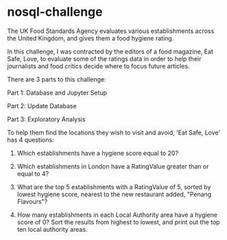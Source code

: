 # nosql-challenge

The UK Food Standards Agency evaluates various establishments across the United Kingdom, and gives them a food hygiene rating. 

In this challenge, I was contracted by the editors of a food magazine, Eat Safe, Love, to evaluate some of the ratings data in order to help their journalists and food critics decide where to focus future articles. 

There are 3 parts to this challenge:

Part 1: Database and Jupyter Setup

Part 2: Update Database 

Part 3: Exploratory Analysis 

To help them find the locations they wish to visit and avoid, 'Eat Safe, Love' has 4 questions: 

1. Which establishments have a hygiene score equal to 20?

2. Which establishments in London have a RatingValue greater than or equal to 4?

3. What are the top 5 establishments with a RatingValue of 5, sorted by lowest hygiene score, nearest to the new restaurant added, "Penang Flavours"?

4. How many establishments in each Local Authority area have a hygiene score of 0? Sort the results from highest to lowest, and print out the top ten local authority areas.